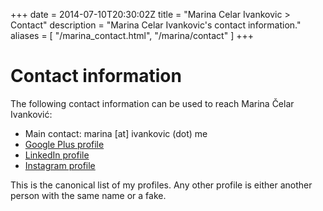 +++
date = 2014-07-10T20:30:02Z
title = "Marina Celar Ivankovic > Contact"
description = "Marina Celar Ivankovic's contact information."
aliases = [
  "/marina_contact.html",
  "/marina/contact"
]
+++
<div itemscope itemtype="http://schema.org/Person">

<h1>Contact information</h1>

<p>The following contact information can be used to reach <span itemprop="name">Marina Čelar Ivanković</span>:<p>
<ul>
  <li>Main contact: <span class="email" itemprop="email">marina [at] ivankovic (dot) me</span></li>
  <li><a href="https://plus.google.com/109500750097728646594/about">Google Plus profile</a></li>
  <li><a href="https://hr.linkedin.com/in/marinacelarivankovic">LinkedIn profile</a></li>
  <li><a href="https://www.instagram.com/vetonamat/">Instagram profile</a></li>
</ul>
<p>This is the canonical list of my profiles. Any other profile is either another person with the same name or a fake.</p>

</div>

